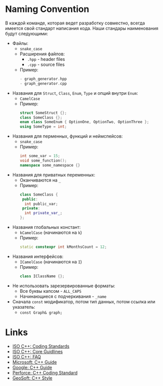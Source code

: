 # Naming Convention

В каждой команде, которая ведет разработку совместно, всегда имеется свой стандарт написания кода.
Наши стандары наименования будут следующими:

- Файлы:
  - `snake_case`
  - Расширения файлов:
    - `.hpp` - header files
    - `.cpp` - source files
  - Пример:
    ```cpp
    - graph_generator.hpp
    - graph_generator.cpp
    ```
- Названия для `Struct`, `Class`, `Enum`, `Type` и опций внутри `Enum`:
  - `CamelCase`
  - Пример:
    ```cpp
    struct SomeStruct {};
    class SomeClass {};
    enum class SomeEnum { OptionOne, OptionTwo, OptionThree };
    using SomeType = int;
    ```
- Названия для перменных, функций и неймспейсов:
  - `snake_case`
  - Пример:
    ```cpp
    int some_var = 15;
    void some_function();
    namespace some_namespace {}
    ```
- Названия для приватных переменных:
  - Оканчиваются на `_`
  - Пример:
    ```cpp
    class SomeClass {
     public:
      int public_var;
     private:
      int private_var_;
    };
    ```
- Названия глобальных констант:
  - `kCamelCase` (начинаются на `k`)
  - Пример:
    ```cpp
    static constexpr int kMonthsCount = 12;
    ```
- Названия интерфейсов:
  - `ICamelCase` (начинаются на `I`)
  - Пример:
    ```cpp
    class IClassName {};
    ```
- Не использовать зарезервированные форматы:
  - Все буквы капсом - `ALL_CAPS`
  - Начинающиеся с подчеркивания - `_name`
- Сначала `const` модификатор, потом тип данных, потом ссылка или указатель:
  - `const Graph& graph;`

# Links

- [ISO C++: Coding Standards](https://isocpp.org/wiki/faq/coding-standards)
- [ISO C++: Core Guidlines](https://isocpp.github.io/CppCoreGuidelines/CppCoreGuidelines)
- [ISO C++: FAQ](https://isocpp.org/wiki/faq)
- [Microsoft: C++ Guide](https://docs.microsoft.com/en-us/cpp/cpp/cpp-language-reference)
- [Google: C++ Guide](https://google.github.io/styleguide/cppguide.html)
- [Perforce: C++ Coding Standard](https://www.perforce.com/resources/qac/high-integrity-cpp-coding-standard)
- [GeoSoft: C++ Style](https://geosoft.no/development/cppstyle.html)
